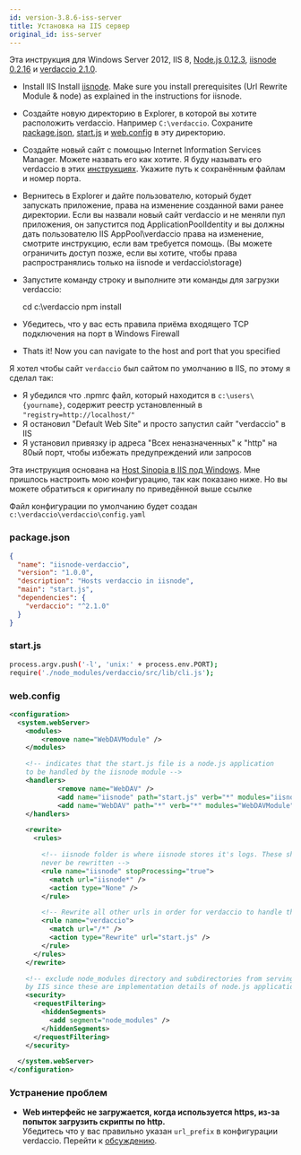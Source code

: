 ```yaml
---
id: version-3.8.6-iss-server
title: Установка на IIS сервер
original_id: iss-server
---
```


Эта инструкция для Windows Server 2012, IIS 8, [Node.js 0.12.3](https://nodejs.org/), [iisnode 0.2.16](https://github.com/tjanczuk/iisnode) и [verdaccio 2.1.0](https://github.com/verdaccio/verdaccio).

- Install IIS Install [iisnode](https://github.com/tjanczuk/iisnode). Make sure you install prerequisites (Url Rewrite Module & node) as explained in the instructions for iisnode.
- Создайте новую директорию в Explorer, в которой вы хотите расположить verdaccio. Например `C:\verdaccio`. Сохраните [package.json](#packagejson), [start.js](#startjs) и [web.config](#webconfig) в эту директорию.
- Создайте новый сайт c помощью Internet Information Services Manager. Можете назвать его как хотите. Я буду называть его verdaccio в этих [инструкциях](http://www.iis.net/learn/manage/configuring-security/application-pool-identities). Укажите путь к сохранённым файлам и номер порта.
- Вернитесь в Explorer и дайте пользователю, который будет запускать приложение, права на изменение созданной вами ранее директории. Если вы назвали новый сайт verdaccio и не меняли пул приложения, он запустится под ApplicationPoolIdentity и вы должны дать пользователю IIS AppPool\verdaccio права на изменение, смотрите инструкцию, если вам требуется помощь. (Вы можете ограничить доступ позже, если вы хотите, чтобы права распространялись только на iisnode и verdaccio\storage)
- Запустите команду строку и выполните эти команды для загрузки verdaccio:

    cd c:\verdaccio
    npm install
    

- Убедитесь, что у вас есть правила приёма входящего TCP подключения на порт в Windows Firewall
- Thats it! Now you can navigate to the host and port that you specified

Я хотел чтобы сайт `verdaccio` был сайтом по умолчанию в IIS, по этому я сделал так:

- Я убедился что .npmrc файл, который находится в `c:\users\{yourname}`, содержит реестр установленный в `"registry=http://localhost/"`
- Я остановил "Default Web Site" и просто запустил сайт "verdaccio" в IIS
- Я установил привязку ip адреса "Всех неназначенных" к "http" на 80ый порт, чтобы избежать предупреждений или запросов

Эта инструкция основана на [Host Sinopia в IIS под Windows](https://gist.github.com/HCanber/4dd8409f79991a09ac75). Мне пришлось настроить мою конфигурацию, так как показано ниже. Но вы можете обратиться к оригиналу по приведённой выше ссылке

Файл конфигурации по умолчанию будет создан `c:\verdaccio\verdaccio\config.yaml`

### package.json

```json
{
  "name": "iisnode-verdaccio",
  "version": "1.0.0",
  "description": "Hosts verdaccio in iisnode",
  "main": "start.js",
  "dependencies": {
    "verdaccio": "^2.1.0"
  }
}
```

### start.js

```bash
process.argv.push('-l', 'unix:' + process.env.PORT);
require('./node_modules/verdaccio/src/lib/cli.js');
```

### web.config

```xml
<configuration>
  <system.webServer>
    <modules>
        <remove name="WebDAVModule" />
    </modules>

    <!-- indicates that the start.js file is a node.js application
    to be handled by the iisnode module -->
    <handlers>
            <remove name="WebDAV" />
            <add name="iisnode" path="start.js" verb="*" modules="iisnode" resourceType="Unspecified" requireAccess="Execute" />
            <add name="WebDAV" path="*" verb="*" modules="WebDAVModule" resourceType="Unspecified" requireAccess="Execute" />
    </handlers>

    <rewrite>
      <rules>

        <!-- iisnode folder is where iisnode stores it's logs. These should
        never be rewritten -->
        <rule name="iisnode" stopProcessing="true">
          <match url="iisnode*" />
          <action type="None" />
        </rule>

        <!-- Rewrite all other urls in order for verdaccio to handle these -->
        <rule name="verdaccio">
          <match url="/*" />
          <action type="Rewrite" url="start.js" />
        </rule>
      </rules>
    </rewrite>

    <!-- exclude node_modules directory and subdirectories from serving
    by IIS since these are implementation details of node.js applications -->
    <security>
      <requestFiltering>
        <hiddenSegments>
          <add segment="node_modules" />
        </hiddenSegments>
      </requestFiltering>
    </security>

  </system.webServer>
</configuration>
```

### Устранение проблем

- **Web интерфейс не загружается, когда используется https, из-за попыток загрузить скрипты по http.**  
    Убедитесь что у вас правильно указан `url_prefix` в конфигурации verdaccio. Перейти к [обсуждению](https://github.com/verdaccio/verdaccio/issues/622).